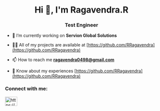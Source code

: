<h1 align="center">Hi 👋, I'm Ragavendra.R</h1>
<h3 align="center">Test Engineer</h3>

- 🔭 I’m currently working on **Servion Global Solutions**

- 👨‍💻 All of my projects are available at [https://github.com/RRagavendra](https://github.com/RRagavendra)

- 📫 How to reach me **ragavendra0498@gmail.com**

- 📄 Know about my experiences [https://github.com/RRagavendra](https://github.com/RRagavendra)

<h3 align="left">Connect with me:</h3>
<p align="left">
<a href="https://www.linkedin.com/in/ragavendra-r-20542221a/" target="blank"><img align="center" src="https://raw.githubusercontent.com/rahuldkjain/github-profile-readme-generator/master/src/images/icons/Social/linked-in-alt.svg" alt="https://www.linkedin.com/in/ragavendra-r-20542221a/" height="30" width="40" /></a>
</p>


